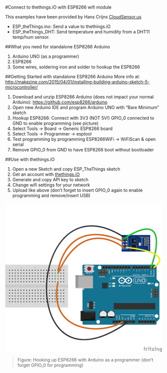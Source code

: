 #Connect to thethings.iO with ESP8266 wifi module

This examples have been provided by Hans Crijns [CloudSensor.us](http://cloudsensor.us)

* ESP_theThings.ino: Send a value to thethings.iO
* ESP_theThings_DHT: Send temperature and humidity from a DHT11 temp/hum sensor.

##What you need for standalone ESP8266 Arduino
1. Arduino UNO (as a programmer)
2. ESP8266
3. Some wires, soldering iron and solder to hookup the ESP8266

##Getting Started with standalone ESP8266 Arduino
More info at:  http://makezine.com/2015/04/01/installing-building-arduino-sketch-5-microcontroller/

1. Download and unzip ESP8266 Arduino (does not impact your normal Arduino): https://github.com/esp8266/arduino
2. Open new Arduino IDE and program Arduino UNO with “Bare Minimum” sketch
3. Hookup ESP8266:
Connect with 3V3 (NOT 5V!)
GPIO_0 connected to GND to enable programming (see picture)
4. Select Tools -> Board -> Generic ESP8266 board
5. Select Tools -> Programmer -> esptool
6. Test programming by programming ESP8266WiFi -> WiFiScan & open serial
7. Remove GPIO_0 from GND to have ESP8266 boot without bootloader

##Use with thethings.iO
1. Open a new Sketch and copy ESP_TheThings sketch
2. Get an account with [thethings.iO](https://thethings.io)
3. Generate and copy API key to sketch
4. Change wifi settings for your network
5. Upload like above (don’t forget to insert GPIO_0 again to enable programming  and remove/insert USB)

![Alt text](./hooking-up-ESP8266-arduino.png)

>Figure: Hooking up ESP8266 with Arduino as a programmer (don’t forget GPIO_0 for programming)
